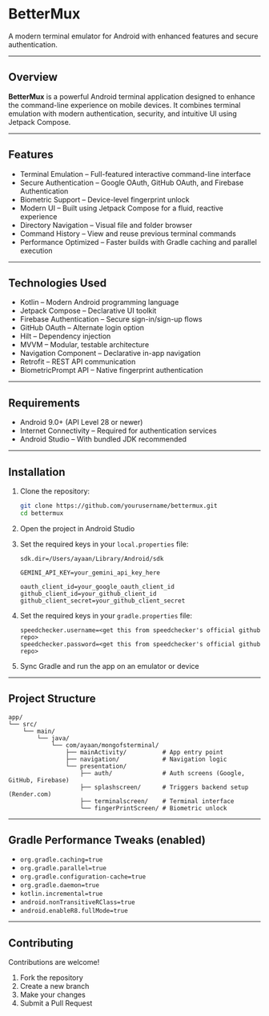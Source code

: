 # BetterMux

A modern terminal emulator for Android with enhanced features and secure authentication.

---

## Overview

**BetterMux** is a powerful Android terminal application designed to enhance the command-line experience on mobile devices. It combines terminal emulation with modern authentication, security, and intuitive UI using Jetpack Compose.

---

## Features

- Terminal Emulation – Full-featured interactive command-line interface
- Secure Authentication – Google OAuth, GitHub OAuth, and Firebase Authentication
- Biometric Support – Device-level fingerprint unlock
- Modern UI – Built using Jetpack Compose for a fluid, reactive experience
- Directory Navigation – Visual file and folder browser
- Command History – View and reuse previous terminal commands
- Performance Optimized – Faster builds with Gradle caching and parallel execution

---

## Technologies Used

- Kotlin – Modern Android programming language
- Jetpack Compose – Declarative UI toolkit
- Firebase Authentication – Secure sign-in/sign-up flows
- GitHub OAuth – Alternate login option
- Hilt – Dependency injection
- MVVM – Modular, testable architecture
- Navigation Component – Declarative in-app navigation
- Retrofit – REST API communication
- BiometricPrompt API – Native fingerprint authentication

---

## Requirements

- Android 9.0+ (API Level 28 or newer)
- Internet Connectivity – Required for authentication services
- Android Studio – With bundled JDK recommended

---

## Installation

1. Clone the repository:
    ```bash
    git clone https://github.com/yourusername/bettermux.git
    cd bettermux
    ```

2. Open the project in Android Studio

3. Set the required keys in your `local.properties` file:
    ```properties
    sdk.dir=/Users/ayaan/Library/Android/sdk

    GEMINI_API_KEY=your_gemini_api_key_here

    oauth_client_id=your_google_oauth_client_id
    github_client_id=your_github_client_id
    github_client_secret=your_github_client_secret

    ```

4. Set the required keys in your `gradle.properties` file:
    ```properties
    speedchecker.username=<get this from speedchecker's official github repo>
    speedchecker.password=<get this from speedchecker's official github repo>
    ```  

5. Sync Gradle and run the app on an emulator or device

---

## Project Structure

```
app/
└── src/
    └── main/
        └── java/
            └── com/ayaan/mongofsterminal/
                ├── mainActivity/          # App entry point
                ├── navigation/            # Navigation logic
                └── presentation/
                    ├── auth/              # Auth screens (Google, GitHub, Firebase)
                    ├── splashscreen/      # Triggers backend setup (Render.com)
                    ├── terminalscreen/    # Terminal interface
                    └── fingerPrintScreen/ # Biometric unlock
```

---

## Gradle Performance Tweaks (enabled)

- `org.gradle.caching=true`
- `org.gradle.parallel=true`
- `org.gradle.configuration-cache=true`
- `org.gradle.daemon=true`
- `kotlin.incremental=true`
- `android.nonTransitiveRClass=true`
- `android.enableR8.fullMode=true`

---

## Contributing

Contributions are welcome!

1. Fork the repository
2. Create a new branch
3. Make your changes
4. Submit a Pull Request  
